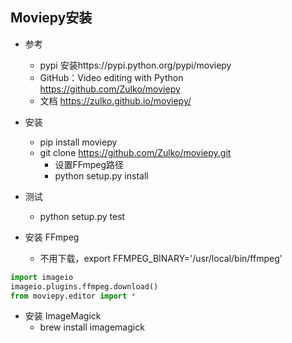 ## Moviepy安装
- 参考
    - pypi 安装https://pypi.python.org/pypi/moviepy
    - GitHub：Video editing with Python  
        https://github.com/Zulko/moviepy
    - 文档 https://zulko.github.io/moviepy/
    
- 安装
    - pip install moviepy
    - git clone https://github.com/Zulko/moviepy.git
        - 设置FFmpeg路径
        - python setup.py install
- 测试
    - python setup.py test
- 安装 FFmpeg 
    - 不用下载，export FFMPEG_BINARY='/usr/local/bin/ffmpeg'
```python
import imageio
imageio.plugins.ffmpeg.download()
from moviepy.editor import *
```
- 安装 ImageMagick 
    - brew install imagemagick
    
